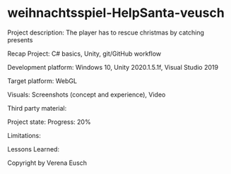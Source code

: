 # weihnachtsspiel-HelpSanta-veusch
Project description: The player has to rescue christmas by catching presents

Recap Project: C# basics, Unity, git/GitHub workflow

Development platform:
Windows 10, Unity 2020.1.5.1f, Visual Studio 2019

Target platform:
WebGL 

Visuals:
Screenshots (concept and experience), Video

Third party material:


Project state:
Progress: 20%

Limitations:

Lessons Learned:

Copyright by Verena Eusch
